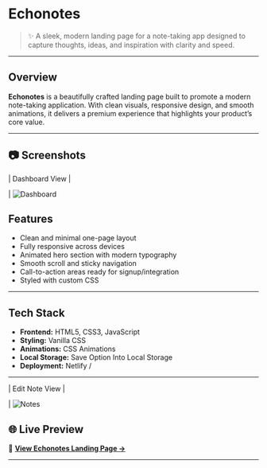 #  Echonotes

> ✨ A sleek, modern landing page for a note-taking app designed to capture thoughts, ideas, and inspiration with clarity and speed.

---

##  Overview

**Echonotes** is a beautifully crafted landing page built to promote a modern note-taking application. With clean visuals, responsive design, and smooth animations, it delivers a premium experience that highlights your product’s core value.

---

## 📷 Screenshots

| Dashboard View |

| ![Dashboard](https://github.com/bilalmalik04/echo-notes/main/dashboard.png?raw=true)


##  Features

-  Clean and minimal one-page layout
-  Fully responsive across devices
-  Animated hero section with modern typography
-  Smooth scroll and sticky navigation
-  Call-to-action areas ready for signup/integration
-  Styled with  custom CSS 

---


##  Tech Stack

- **Frontend:** HTML5, CSS3, JavaScript 
- **Styling:**  Vanilla CSS
- **Animations:** CSS  Animations
- **Local Storage:** Save Option Into Local Storage
- **Deployment:** Netlify / 

---


| Edit Note View |

 | ![Notes](https://github.com/bilalmalik04/echo-notes/main/edit.png?raw=true)

## 🌐 Live Preview

🔗 [**View Echonotes Landing Page →**](http://project-echonotes-notesholder-03.netlify.app)

---

